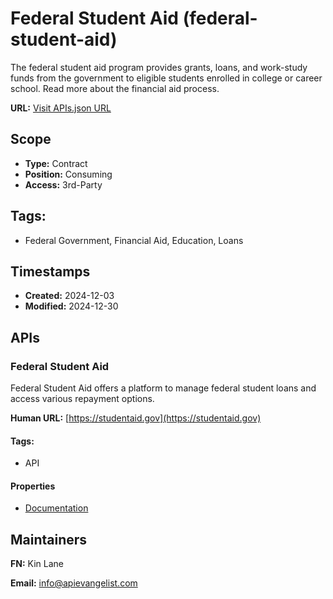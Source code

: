 # Federal Student Aid (federal-student-aid)
The federal student aid program provides grants, loans, and work-study funds from the government to eligible students enrolled in college or career school. Read more about the financial aid process.

**URL:** [Visit APIs.json URL](
https://raw.githubusercontent.com/api-evangelist/federal-student-aid/refs/heads/main/apis.yml)

## Scope

- **Type:** Contract 
- **Position:** Consuming 
- **Access:** 3rd-Party 

## Tags:

 - Federal Government, Financial Aid, Education, Loans

## Timestamps

- **Created:** 2024-12-03 
- **Modified:** 2024-12-30 

## APIs

### Federal Student Aid

Federal Student Aid offers a platform to manage federal student loans and
access various repayment options.

**Human URL:** [https://studentaid.gov](https://studentaid.gov)


#### Tags:

 - API

#### Properties

- [Documentation](https://studentaid.gov)

## Maintainers

**FN:** Kin Lane

**Email:** info@apievangelist.com

